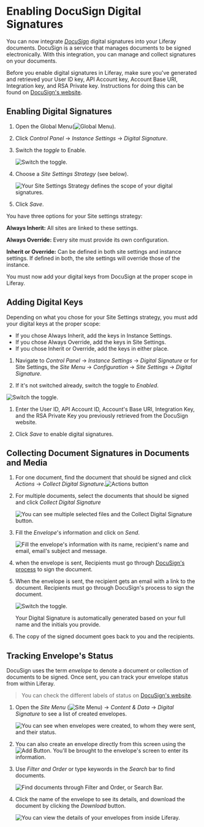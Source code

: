 ﻿# Enabling DocuSign Digital Signatures

You can now integrate [*DocuSign*](https://www.docusign.com/) digital signatures into your Liferay documents. DocuSign is a service that manages documents to be signed electronically. With this integration, you can manage and collect signatures on your documents.

Before you enable digital signatures in Liferay, make sure you've generated and retrieved your User ID key, API Account key, Account Base URI, Integration key, and RSA Private key. Instructions for doing this can be found on [DocuSign's website](https://support.docusign.com/en/guides/ndse-admin-guide-api-and-keys). 

## Enabling Digital Signatures

1. Open the Global Menu(![Global Menu](../../../images/icon-applications-menu.png)).

1. Click *Control Panel* &rarr; *Instance Settings* &rarr; *Digital Signature*. 

1. Switch the *toggle* to Enable.

    ![Switch the toggle.](./images/01.png)

1. Choose a *Site Settings Strategy* (see below).

    ![Your Site Settings Strategy defines the scope of your digital signatures.](./images/02.png)

1. Click *Save*. 

You have three options for your Site settings strategy: 

**Always Inherit:** All sites are linked to these settings.

**Always Override:** Every site must provide its own configuration.

**Inherit or Override:** Can be defined in both site settings and instance settings. If defined in both, the site settings will override those of the instance.

You must now add your digital keys from DocuSign at the proper scope in Liferay. 

## Adding Digital Keys

Depending on what you chose for your Site Settings strategy, you must add your digital keys at the proper scope: 

- If you chose Always Inherit, add the keys in Instance Settings. 
- If you chose Always Override, add the keys in Site Settings. 
- If you chose Inherit or Override, add the keys in either place.

1. Navigate to _Control Panel_ &rarr; _Instance Settings_ &rarr; _Digital Signature_ or for Site Settings, the _Site Menu_ &rarr; _Configuration_ &rarr; _Site Settings_ &rarr; _Digital Signature_. 

1. If it's not switched already, switch the toggle to _Enabled_.

![Switch the toggle.](./images/03.png)

1. Enter the User ID, API Account ID, Account's Base URI, Integration Key, and the RSA Private Key you previously retrieved from the DocuSign website. 

1. Click *Save* to enable digital signatures. 

## Collecting Document Signatures in Documents and Media

1. For one document, find the document that should be signed and click *Actions* &rarr; *Collect Digital Signature*.![Actions button](./images/05.png) 
1. For multiple documents, select the documents that should be signed and click *Collect Digital Signature* 

    ![You can see multiple selected files and the Collect Digital Signature button.](./images/05.png)

1. Fill the *Envelope*'s information and click on *Send*. 

    ![Fill the envelope's information with its name, recipient's name and email, email's subject and message.](./images/06.png)
    <!--Changing this screenshot to one filled in is in our list, since we'll have a meeting to retake all the screenshots with devs we'll replace this one then.-->

1. when the envelope is sent, Recipients must go through [DocuSign's process](https://www.docusign.com/products/electronic-signature) to sign the document. 
1. When the envelope is sent, the recipient gets an email with a link to the document. Recipients must go through DocuSign's process to sign the document. 

   ![Switch the toggle.](./images/08.png)

   Your Digital Signature is automatically generated based on your full name and the initials you provide. 

1. The copy of the signed document goes back to you and the recipients. 

## Tracking Envelope's Status

DocuSign uses the term _envelope_ to denote a document or collection of documents to be signed. Once sent, you can track your envelope status from within Liferay. 

> You can check the different labels of status on [DocuSign's website](https://support.docusign.com/en/guides/ndse-user-guide-document-status). 

1. Open the *Site Menu* (![Site Menu](../../../images/icon-menu.png)) &rarr; _Content & Data_ &rarr; _Digital Signature_ to see a list of created envelopes. 

    ![You can see when envelopes were created, to whom they were sent, and their status.](./images/07.png)

1. You can also create an envelope directly from this screen using the ![Add Button](../../../images/icon-add.png). You'll be brought to the envelope's screen to enter its information. 

1. Use *Filter and Order* or type keywords in the *Search* bar to find documents.

    ![Find documents through Filter and Order, or Search Bar.](./images/08.png)

1. Click the name of the envelope to see its details, and download the document by clicking the *Download* button. 

    ![You can view the details of your envelopes from inside Liferay.](./images/09.png)

